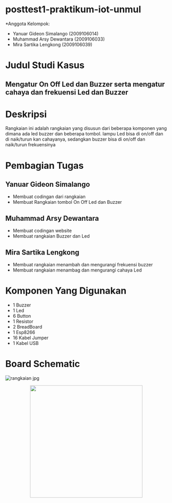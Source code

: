# posttest1-praktikum-iot-unmul

*Anggota Kelompok:
* Yanuar Gideon Simalango (2009106014)
* Muhammad Arsy Dewantara (2009106033)
* Mira Sartika Lengkong   (2009106039)

# Judul Studi Kasus
## Mengatur On Off Led dan Buzzer serta mengatur cahaya dan frekuensi Led dan Buzzer

# Deskripsi
Rangkaian ini adalah rangkaian yang disusun dari beberapa komponen yang dimana ada led buzzer dan beberapa tombol.
lampu Led bisa di on/off dan di naik/turun kan cahayanya, sedangkan buzzer bisa di on/off dan naik/turun frekuensinya

# Pembagian Tugas
## Yanuar Gideon Simalango
   * Membuat codingan dari rangkaian
   * Membuat Rangkaian tombol On Off Led dan Buzzer
   
## Muhammad Arsy Dewantara
   * Membuat codingan website
   * Membuat rangkaian Buzzer dan Led
   
## Mira Sartika Lengkong
   * Membuat rangkaian menambah dan mengurangi frekuensi buzzer
   * Membuat rangkaian menambag dan mengurangi cahaya Led

# Komponen Yang Digunakan
  * 1 Buzzer 
  * 1 Led
  * 6 Button
  * 1 Resistor
  * 2 BreadBoard
  * 1 Esp8266
  * 16 Kabel Jumper
  * 1 Kabel USB
  
# Board Schematic
![rangkaian jpg](https://user-images.githubusercontent.com/74332636/227576220-27b3dbbf-c84d-4647-8d6d-c3d96d26f52d.jpeg)
<p align="center">
  <img src="rangkaian.jpeg" width="350">
</p>



